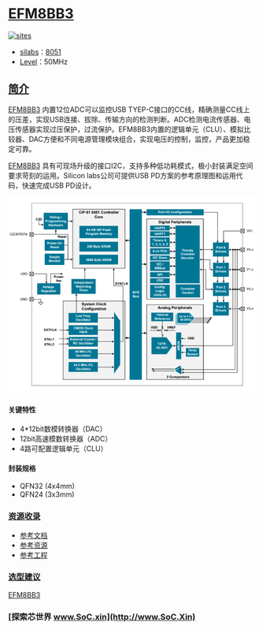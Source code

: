 ﻿# [EFM8BB3](https://github.com/SoCXin/EFM8BB3)

[![sites](http://182.61.61.133/link/resources/SoC.png)](http://www.SoC.Xin)

*  [silabs](https://www.silabs.com/mcu/8-bit)：[8051](https://github.com/SoCXin/8051)
*  [Level](https://github.com/SoCXin/Level)：50MHz

## [简介](https://github.com/SoCXin/EFM8BB3/wiki)

[EFM8BB3](https://www.silabs.com/mcu/8-bit/efm8-busy-bee) 内置12位ADC可以监控USB TYEP-C接口的CC线，精确测量CC线上的压差，实现USB连接、拔除、传输方向的检测判断。ADC检测电流传感器、电压传感器实现过压保护，过流保护。EFM8BB3内置的逻辑单元（CLU）、模拟比较器、DAC方便和不同电源管理模块组合，实现电压的控制，监控，产品更加稳定可靠。

[EFM8BB3](https://github.com/SoCXin/EFM8BB3) 具有可现场升级的接口I2C，支持多种低功耗模式，极小封装满足空间要求苛刻的运用。Silicon labs公司可提供USB PD方案的参考原理图和运用代码，快速完成USB PD设计。


[![sites](docs/EFM8BB3.png)](https://www.silabs.com/mcu/8-bit/efm8-busy-bee)

#### 关键特性

* 4*12bit数模转换器（DAC）
* 12bit高速模数转换器（ADC）
* 4路可配置逻辑单元（CLU）
#### 封装规格

* QFN32 (4x4mm)
* QFN24 (3x3mm)

### [资源收录](https://github.com/SoCXin/EFM8BB3)

* [参考文档](docs/)
* [参考资源](src/)
* [参考工程](project/)

### [选型建议](https://github.com/SoCXin)

[EFM8BB3](https://github.com/SoCXin/EFM8BB3)

###  [探索芯世界 www.SoC.xin](http://www.SoC.Xin)
